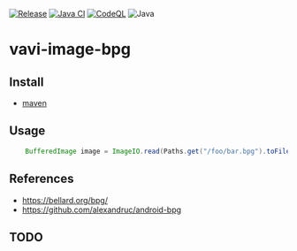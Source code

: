 
[![Release](https://jitpack.io/v/umjammer/vavi-image-bpg.svg)](https://jitpack.io/#umjammer/vavi-image-bpg)
[![Java CI](https://github.com/umjammer/vavi-image-bpg/actions/workflows/maven.yml/badge.svg)](https://github.com/umjammer/vavi-image-bpg/actions/workflows/maven.yml)
[![CodeQL](https://github.com/umjammer/vavi-image-bpg/actions/workflows/codeql.yml/badge.svg)](https://github.com/umjammer/vavi-image-bpg/actions/workflows/codeql-analysis.yml)
![Java](https://img.shields.io/badge/Java-8-b07219)

# vavi-image-bpg

## Install

 * [maven](https://jitpack.io/#umjammer/vavi-image-bpg)

## Usage

```java
    BufferedImage image = ImageIO.read(Paths.get("/foo/bar.bpg").toFile());
```

## References

 * https://bellard.org/bpg/
 * https://github.com/alexandruc/android-bpg

## TODO